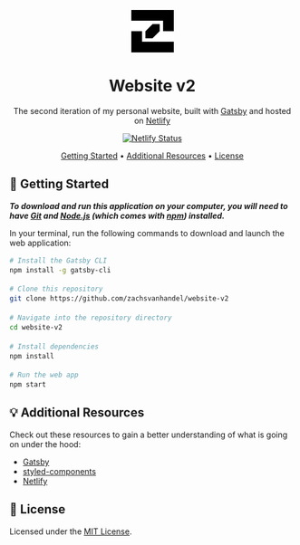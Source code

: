 <p align="center">
  <a href="https://v2.zachsvanhandel.me">
    <img src="./src/assets/images/logo.svg" width="75"/>
  </a>
</p>

<h1 align="center">Website v2</h1>

<p align="center">The second iteration of my personal website, built with <a href="https://www.gatsbyjs.com/">Gatsby</a> and hosted on <a href="https://www.netlify.com/">Netlify</a></p>

<p align="center">
  <a href="https://app.netlify.com/sites/zachsvanhandel-v2/deploys">
    <img src="https://api.netlify.com/api/v1/badges/ccc0aa3a-3bdd-43d5-82bf-116468e36abd/deploy-status" alt="Netlify Status" />
  </a>
</p>

<p align="center">
  <a href="#-getting-started">Getting Started</a> •
  <a href="#-additional-resources">Additional Resources</a> •
  <a href="#-license">License</a>
</p>

## 🚀 Getting Started

_**To download and run this application on your computer, you will need to have [Git](https://git-scm.com/) and [Node.js](https://nodejs.org/) (which comes with [npm](https://www.npmjs.com/)) installed.**_

In your terminal, run the following commands to download and launch the web application:

```sh
# Install the Gatsby CLI
npm install -g gatsby-cli

# Clone this repository
git clone https://github.com/zachsvanhandel/website-v2

# Navigate into the repository directory
cd website-v2

# Install dependencies
npm install

# Run the web app
npm start
```

## 💡 Additional Resources

Check out these resources to gain a better understanding of what is going on under the hood:

- [Gatsby](https://www.gatsbyjs.com/)
- [styled-components](https://styled-components.com/)
- [Netlify](https://www.netlify.com/)

## 📝 License

Licensed under the [MIT License](./LICENSE).
